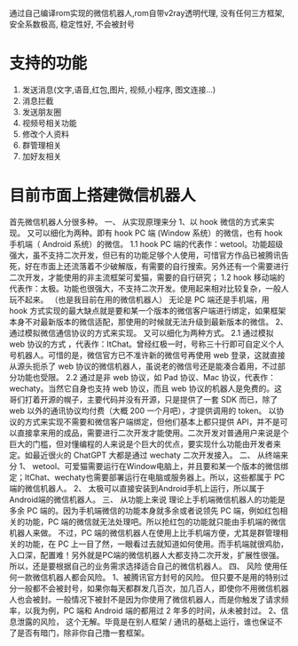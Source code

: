 通过自己编译rom实现的微信机器人,rom自带v2ray透明代理, 没有任何三方框架, 安全系数极高, 稳定性好, 不会被封号

# 支持的功能
1. 发送消息(文字,语音,红包,图片, 视频,小程序, 图文连接...)
2. 消息拦截
3. 发送朋友圈
4. 视频号相关功能
5. 修改个人资料
6. 群管理相关
7. 加好友相关


# 目前市面上搭建微信机器人
首先微信机器人分很多种。
一、 从实现原理来分
1、以 hook 微信的方式来实现。
又可以细化为两种。即有 hook PC 端 (Window 系统）的微信，也有 hook 手机端（ Android 系统）的微信。
1.1 hook PC 端的代表作：wetool。功能超级强大，虽不支持二次开发，但已有的功能足够个人使用，可惜官方作品已被腾讯告死，好在市面上还流落着不少破解版，有需要的自行搜索。另外还有一个需要进行二次开发，才能使用的非主流框架可爱猫，需要的自行研究；
1.2 hook 移动端的代表作：太极。功能也很强大，不支持二次开发。使用起来相对比较复杂，一般人玩不起来。 （也是我目前在用的微信机器人）
无论是 PC 端还是手机端，用 hook 方式实现的最大缺点就是要和某一个版本的微信客户端进行绑定，如果框架本身不对最新版本的微信适配，那使用的时候就无法升级到最新版本的微信。
2、通过模拟微信通信协议的方式来实现。
又可以细化为两种方式。
2.1 通过模拟 web 协议的方式 ，代表作：ItChat。曾经红极一时，号称三十行即可自定义个人号机器人。可惜的是，微信官方已不准许新的微信号再使用 web 登录，这就直接从源头扼杀了 web 协议的微信机器人，虽说老的微信号还是能凑合着用，不过部分功能也受限。
2.2 通过是非 web 协议，如 Pad 协议、Mac 协议，代表作：wechaty。当然它自身也支持 web 协议，而且 web 协议的机器人是免费的。这哥们打着开源的幌子，主要代码并没有开源，只是提供了一套 SDK 而已，除了 web 以外的通讯协议均付费（大概 200 一个月吧），才提供调用的 token。
以协议的方式来实现不需要和微信客户端绑定，但他们基本上都只提供 API，并不是可以直接拿来用的成品，需要进行二次开发才能使用。二次开发对普通用户来说是个巨大的门槛，但对懂编程的人来说是个巨大的优点，要实现什么功能由开发者来定。如最近很火的 ChatGPT 大都是通过 wechaty 二次开发接入。
二、 从终端来分
1、 wetool、可爱猫需要运行在Window电脑上，并且要和某一个版本的微信绑定；ItChat、wechaty也需要部署运行在电脑或服务器上。所以，这些都属于 PC 端的微信机器人。
2、 太极可以直接安装到Android手机上运行，所以属于Android端的微信机器人。
三、 从功能上来说
理论上手机端微信机器人的功能是多余 PC 端的。因为手机端微信的功能本身就多余或者说领先 PC 端，例如红包相关的功能，PC 端的微信就无法处理吧。所以抢红包的功能就只能由手机端的微信机器人来做。
不过，PC 端的微信机器人在使用上比手机端方便，尤其是群管理相关的功能，在 PC 上一目了然，一眼看过去就知道如何使用。而手机端就很鸡肋，入口深，配置难！另外就是PC端的微信机器人大都支持二次开发，扩展性很强。
所以，还是要根据自己的业务需求选择适合自己的微信机器人。
四、 风险
使用任何一款微信机器人都会风险。
1、被腾讯官方封号的风险。 但只要不是用的特别过分一般都不会被封号，如果你每天都群发几百次，加几百人，即使你不用微信机器人也会被封。一般情况下被封不是因为你使用了微信机器人，而是你触发了请求频率，以我为例，PC 端和 Android 端的都用过 2 年多的时间，从未被封过。
2、信息泄露的风险， 这个无解。毕竟是在别人框架 / 通讯的基础上运行，谁也保证不了是否有暗门，除非你自己撸一套框架。




